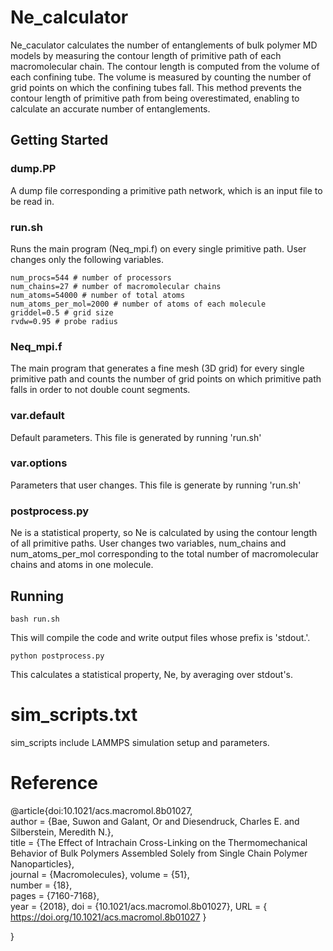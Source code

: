# Ne_calculator

Ne_caculator calculates the number of entanglements of bulk polymer MD models by measuring the contour length of primitive path of each macromolecular chain. The contour length is computed from the volume of each confining tube. The volume is measured by counting the number of grid points on which the confining tubes fall. This method prevents the contour length of primitive path from being overestimated, enabling to calculate an accurate number of entanglements.

## Getting Started

### dump.PP
A dump file corresponding a primitive path network, which is an input file to be read in.

### run.sh
Runs the main program (Neq_mpi.f) on every single primitive path.
User changes only the following variables.
```
num_procs=544 # number of processors
num_chains=27 # number of macromolecular chains
num_atoms=54000 # number of total atoms
num_atoms_per_mol=2000 # number of atoms of each molecule
griddel=0.5 # grid size
rvdw=0.95 # probe radius
```
### Neq_mpi.f
The main program that generates a fine mesh (3D grid) for every single primitive path and counts the number of grid points on which primitive path falls in order to not double count segments.

### var.default
Default parameters. This file is generated by running 'run.sh'

### var.options
Parameters that user changes. This file is generate by running 'run.sh'

### postprocess.py
Ne is a statistical property, so Ne is calculated by using the contour length of all primitive paths.
User changes two variables, num_chains and num_atoms_per_mol corresponding to the total number of macromolecular chains and atoms in one molecule.

## Running
```
bash run.sh
```
This will compile the code and write output files whose prefix is 'stdout.'.

```
python postprocess.py
```
This calculates a statistical property, Ne, by averaging over stdout's.

# sim_scripts.txt
sim_scripts include LAMMPS simulation setup and parameters.

# Reference
@article{doi:10.1021/acs.macromol.8b01027,	
author = {Bae, Suwon and Galant, Or and Diesendruck, Charles E. and Silberstein, Meredith N.},	
title = {The Effect of Intrachain Cross-Linking on the Thermomechanical Behavior of Bulk Polymers Assembled Solely from Single Chain Polymer Nanoparticles},	
journal = {Macromolecules},	
volume = {51},	
number = {18},	
pages = {7160-7168},	
year = {2018},
doi = {10.1021/acs.macromol.8b01027},
URL = {
https://doi.org/10.1021/acs.macromol.8b01027
}

}
